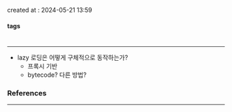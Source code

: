 created at : 2024-05-21 13:59

#### tags

#

--- 

- lazy 로딩은 어떻게 구체적으로 동작하는가?
	- 프록시 기반
	- bytecode? 다른 방법?

### References
---
[]()
